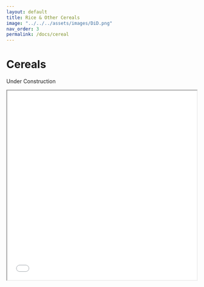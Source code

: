 ```yaml
---
layout: default
title: Rice & Other Cereals
image: "../../../assets/images/DiD.png"
nav_order: 3
permalink: /docs/cereal
---
```


# Cereals

Under Construction
<iframe src="brri_28.html" height="500" width="500"></iframe>
